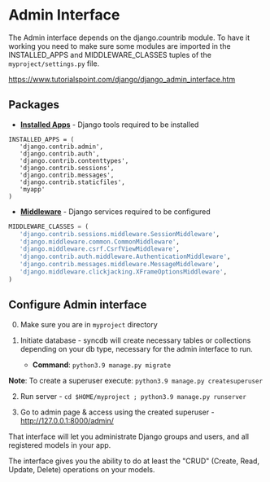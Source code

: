 # Admin Interface

The Admin interface depends on the django.countrib module. To have it working you need to make sure some modules are 
imported in the INSTALLED_APPS and MIDDLEWARE_CLASSES tuples of the `myproject/settings.py` file.

https://www.tutorialspoint.com/django/django_admin_interface.htm

## Packages
* **[Installed Apps](myproject/myproject/settings.py#L33)** - Django tools required to be installed  
```python3
INSTALLED_APPS = (
   'django.contrib.admin',
   'django.contrib.auth',
   'django.contrib.contenttypes',
   'django.contrib.sessions',
   'django.contrib.messages',
   'django.contrib.staticfiles',
   'myapp'
)
```

* **[Middleware](myproject/myproject/settings.py#L33)** - Django services required to be configured
```python
MIDDLEWARE_CLASSES = (
   'django.contrib.sessions.middleware.SessionMiddleware',
   'django.middleware.common.CommonMiddleware',
   'django.middleware.csrf.CsrfViewMiddleware',
   'django.contrib.auth.middleware.AuthenticationMiddleware',
   'django.contrib.messages.middleware.MessageMiddleware',
   'django.middleware.clickjacking.XFrameOptionsMiddleware',
)
```

## Configure Admin interface 

0. Make sure you are in `myproject` directory


1. Initiate database - syncdb will create necessary tables or collections depending on your db type, necessary for the admin interface to run.
   * **Command**: `python3.9 manage.py migrate` 
   
**Note**: To create a superuser execute: `python3.9 manage.py createsuperuser`

2. Run server - `cd $HOME/myproject ; python3.9 manage.py runserver`


3. Go to admin page & access using the created superuser - http://127.0.0.1:8000/admin/  


That interface will let you administrate Django groups and users, and all registered models in your app.

The interface gives you the ability to do at least the "CRUD" (Create, Read, Update, Delete) operations on your models.


